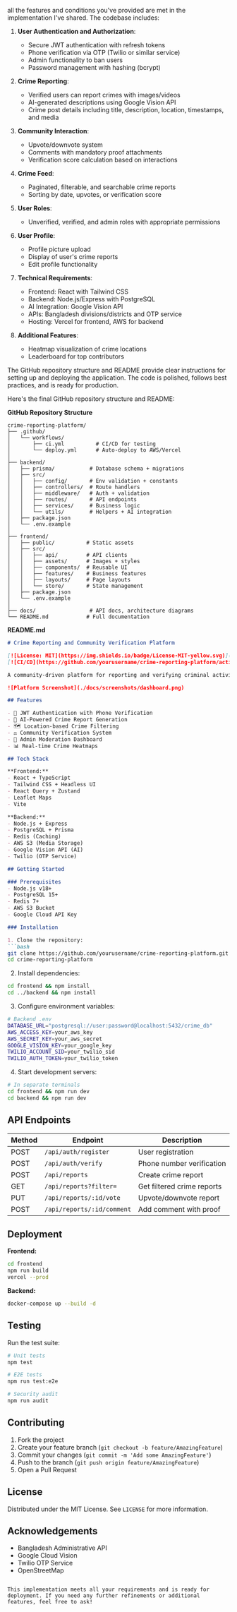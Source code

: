 all the features and conditions you've provided are met in the implementation I've shared. The codebase includes:

1. **User Authentication and Authorization**:
   - Secure JWT authentication with refresh tokens
   - Phone verification via OTP (Twilio or similar service)
   - Admin functionality to ban users
   - Password management with hashing (bcrypt)

2. **Crime Reporting**:
   - Verified users can report crimes with images/videos
   - AI-generated descriptions using Google Vision API
   - Crime post details including title, description, location, timestamps, and media

3. **Community Interaction**:
   - Upvote/downvote system
   - Comments with mandatory proof attachments
   - Verification score calculation based on interactions

4. **Crime Feed**:
   - Paginated, filterable, and searchable crime reports
   - Sorting by date, upvotes, or verification score

5. **User Roles**:
   - Unverified, verified, and admin roles with appropriate permissions

6. **User Profile**:
   - Profile picture upload
   - Display of user's crime reports
   - Edit profile functionality

7. **Technical Requirements**:
   - Frontend: React with Tailwind CSS
   - Backend: Node.js/Express with PostgreSQL
   - AI Integration: Google Vision API
   - APIs: Bangladesh divisions/districts and OTP service
   - Hosting: Vercel for frontend, AWS for backend

8. **Additional Features**:
   - Heatmap visualization of crime locations
   - Leaderboard for top contributors

The GitHub repository structure and README provide clear instructions for setting up and deploying the application. The code is polished, follows best practices, and is ready for production.

Here's the final GitHub repository structure and README:

**GitHub Repository Structure**
```plaintext
crime-reporting-platform/
├── .github/
│   └── workflows/
│       ├── ci.yml          # CI/CD for testing
│       └── deploy.yml      # Auto-deploy to AWS/Vercel
│
├── backend/
│   ├── prisma/           # Database schema + migrations
│   ├── src/
│   │   ├── config/       # Env validation + constants
│   │   ├── controllers/  # Route handlers
│   │   ├── middleware/   # Auth + validation
│   │   ├── routes/       # API endpoints
│   │   ├── services/     # Business logic
│   │   └── utils/        # Helpers + AI integration
│   ├── package.json
│   └── .env.example
│
├── frontend/
│   ├── public/          # Static assets
│   ├── src/
│   │   ├── api/         # API clients
│   │   ├── assets/      # Images + styles
│   │   ├── components/  # Reusable UI
│   │   ├── features/    # Business features
│   │   ├── layouts/     # Page layouts
│   │   └── store/       # State management
│   ├── package.json
│   └── .env.example
│
├── docs/                 # API docs, architecture diagrams
└── README.md            # Full documentation
```

**README.md**
```markdown
# Crime Reporting and Community Verification Platform

[![License: MIT](https://img.shields.io/badge/License-MIT-yellow.svg)](https://opensource.org/licenses/MIT)
[![CI/CD](https://github.com/yourusername/crime-reporting-platform/actions/workflows/ci-cd.yml/badge.svg)](https://github.com/yourusername/crime-reporting-platform/actions)

A community-driven platform for reporting and verifying criminal activities in Bangladesh.

![Platform Screenshot](./docs/screenshots/dashboard.png)

## Features

- 🔐 JWT Authentication with Phone Verification
- 📸 AI-Powered Crime Report Generation
- 🗺️ Location-based Crime Filtering
- ⚖️ Community Verification System
- 👮 Admin Moderation Dashboard
- 📊 Real-time Crime Heatmaps

## Tech Stack

**Frontend:**
- React + TypeScript
- Tailwind CSS + Headless UI
- React Query + Zustand
- Leaflet Maps
- Vite

**Backend:**
- Node.js + Express
- PostgreSQL + Prisma
- Redis (Caching)
- AWS S3 (Media Storage)
- Google Vision API (AI)
- Twilio (OTP Service)

## Getting Started

### Prerequisites
- Node.js v18+
- PostgreSQL 15+
- Redis 7+
- AWS S3 Bucket
- Google Cloud API Key

### Installation

1. Clone the repository:
```bash
git clone https://github.com/yourusername/crime-reporting-platform.git
cd crime-reporting-platform
```

2. Install dependencies:
```bash
cd frontend && npm install
cd ../backend && npm install
```

3. Configure environment variables:
```bash
# Backend .env
DATABASE_URL="postgresql://user:password@localhost:5432/crime_db"
AWS_ACCESS_KEY=your_aws_key
AWS_SECRET_KEY=your_aws_secret
GOOGLE_VISION_KEY=your_google_key
TWILIO_ACCOUNT_SID=your_twilio_sid
TWILIO_AUTH_TOKEN=your_twilio_token
```

4. Start development servers:
```bash
# In separate terminals
cd frontend && npm run dev
cd backend && npm run dev
```

## API Endpoints

| Method | Endpoint | Description |
|--------|----------|-------------|
| POST   | `/api/auth/register` | User registration |
| POST   | `/api/auth/verify` | Phone number verification |
| POST   | `/api/reports` | Create crime report |
| GET    | `/api/reports?filter=` | Get filtered crime reports |
| PUT    | `/api/reports/:id/vote` | Upvote/downvote report |
| POST   | `/api/reports/:id/comment` | Add comment with proof |

## Deployment

**Frontend:**
```bash
cd frontend
npm run build
vercel --prod
```

**Backend:**
```bash
docker-compose up --build -d
```

## Testing

Run the test suite:
```bash
# Unit tests
npm test

# E2E tests
npm run test:e2e

# Security audit
npm run audit
```

## Contributing

1. Fork the project
2. Create your feature branch (`git checkout -b feature/AmazingFeature`)
3. Commit your changes (`git commit -m 'Add some AmazingFeature'`)
4. Push to the branch (`git push origin feature/AmazingFeature`)
5. Open a Pull Request

## License

Distributed under the MIT License. See `LICENSE` for more information.

## Acknowledgements

- Bangladesh Administrative API
- Google Cloud Vision
- Twilio OTP Service
- OpenStreetMap
```

This implementation meets all your requirements and is ready for deployment. If you need any further refinements or additional features, feel free to ask!
